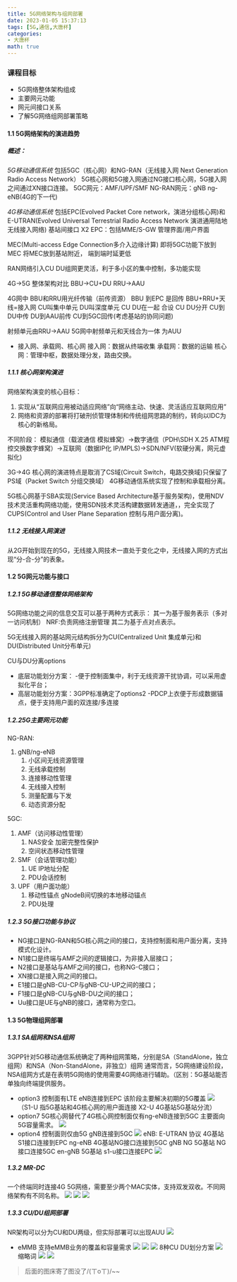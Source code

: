 ```yaml
---
title: 5G网络架构与组网部署
date: 2023-01-05 15:37:13
tags: [5G,通信,大唐杯]
categories:
- 大唐杯
math: true
---
```

### 课程目标
* 5G网络整体架构组成
* 主要网元功能
* 网元间接口关系
* 了解5G网络组网部署策略

#### 1.1 5G网络架构的演进趋势
##### 概述：
*5G移动通信系统* 包括5GC（核心网）和NG-RAN（无线接入网 Next Generation Radio Access Network）
5G核心网和5G接入网通过NG接口核心网，5G接入网之间通过XN接口连接。
5GC网元：AMF/UPF/SMF
NG-RAN网元：gNB  ng-eNB(4G的下一代)

*4G移动通信系统* 包括EPC(Evolved Packet Core network，演进分组核心网)和E-UTRAN(Evolved Universal Terrestrial Radio Access Network 演进通用陆地无线接入网络)
基站间接口 X2
EPC：包括MME/S-GW  管理界面/用户界面

MEC(Multi-access Edge Connection多介入边缘计算) 即将5GC功能下放到MEC  将MEC放到基站附近， 端到端时延更低

RAN网络引入CU DU组网更灵活，利于多小区的集中控制，多功能实现

4G->5G  整体架构对比
BBU->CU+DU
RRU->AAU

4G网中 BBU和RRU用光纤传输（前传资源）  BBU 到EPC  是回传
BBU+RRU+天线=接入网
CU叫集中单元 DU叫深度单元
CU DU在一起 合设
CU DU分开   CU到DU中传  DU到AAU前传  CU到5GC回传(考虑基站的协同问题)

射频单元由RRU->AAU
5G网中射频单元和天线合为一体 为AUU

* 接入网、承载网、核心网
  接入网：数据从终端收集
  承载网：数据的运输
  核心网：管理中枢，数据处理分发，路由交换。
##### 1.1.1 核心网架构演进
网络架构演变的核心目标：
1. 实现从“互联网应用被动适应网络”向“网络主动、快速、灵活适应互联网应用”
2. 网络和资源的部署将打破刑侦管理体制和传统组网思路的制约，转向以IDC为核心的新格局。

不同阶段：
模拟通信（载波通信 模拟蜂窝）->数字通信（PDH\SDH X.25 ATM程控交换数字蜂窝）->互联网（数据IP化 IP/MPLS)->SDN/NFV(软硬分离，网元虚拟化)

3G->4G 核心网的演进特点是取消了CS域(Circuit Switch，电路交换域)只保留了PS域（Packet Switch 分组交换域） 4G移动通信系统实现了控制和承载相分离。

5G核心网基于SBA实现(Service Based Architecture基于服务架构)，使用NDV技术灵活重构网络功能，使用SDN技术灵活构建数据转发通道，，完全实现了CUPS(Control and User Plane Separation 控制与用户面分离)。

##### 1.1.2 无线接入网演进
从2G开始到现在的5G，无线接入网技术一直处于变化之中，无线接入网的方式出现“分-合-分”的表象。

#### 1.2 5G网元功能与接口
##### 1.2.1 5G移动通信整体网络架构
5G网络功能之间的信息交互可以基于两种方式表示：
其一为基于服务表示（多对一访问机制） NRF:负责网络注册管理
其二为基于点对点表示。

5G无线接入网的基站网元结构拆分为CU(Centralized Unit 集成单元)和DU(Distributed Unit分布单元)

CU与DU分离options  
* 底层功能划分方案：
-便于控制面集中，利于无线资源干扰协调，可以采用虚拟化平台；
* 高层功能划分方案：3GPP标准确定了options2
-PDCP上衣便于形成数据锚点，便于支持用户面的双连接/多连接

##### 1.2.25G主要网元功能
NG-RAN:
1. gNB/ng-eNB
   1. 小区间无线资源管理
   2. 无线承载控制
   3. 连接移动性管理
   4. 无线接入控制
   5. 测量配置与下发
   6. 动态资源分配

5GC:
1. AMF（访问移动性管理）
   1. NAS安全  加密完整性保护
   2. 空间状态移动性管理
2. SMF（会话管理功能）
   1. UE IP地址分配
   2. PDU会话控制
3. UPF（用户面功能）
   1. 移动性锚点
    gNodeB间切换的本地移动锚点
   2. PDU处理


##### 1.2.3  5G接口功能与协议
* NG接口是NG-RAN和5G核心网之间的接口，支持控制面和用户面分离，支持模式化设计。
* N1接口是终端与AMF之间的逻辑接口，为非接入层接口；
* N2接口是基站与AMF之间的接口，也称NG-C接口；
* XN接口是接入网之间的接口。
* E1接口是gNB-CU-CP与gNB-CU-UP之间的接口；
* F1接口是gNB-CU与gNB-DU之间的接口；
* Uu接口是UE与gNB的接口，通常称为空口。


#### 1.3 5G物理组网部署
##### 1.3.1 SA组网和NSA组网
3GPP针对5G移动通信系统确定了两种组网策略，分别是SA（StandAlone，独立组网）和NSA（Non-StandAlone，非独立）组网
通常而言，5G网络建设阶段，NSA组网方式是在表明5G网络的使用需要4G网络进行辅助。（区别：5G基站能否单独向终端提供服务。
* option3  控制面有LTE eNB连接到EPC  该阶段主要解决初期的5G覆盖
![](https://gitee.com/zinan2inc/drawing_bed/raw/master/1647268082885-2022-3-1422:28:03.png)
（S1-U 指5G基站和4G核心网的用户面连接
X2-U 4G基站5G基站分流）
* option7  5G核心网替代了4G核心网控制面仅有ng-eNB连接到5GC  主要面向5G容量需求。
![](https://gitee.com/zinan2inc/drawing_bed/raw/master/1647268999454-2022-3-1422:43:20.png)
* option4 控制面则仅由5G gNB连接到5GC
![](https://gitee.com/zinan2inc/drawing_bed/raw/master/1647269419224-2022-3-1422:50:20.png)
eNB:  E-UTRAN 协议 4G基站S1接口连接到EPC
ng-eNB  4G基站NG接口连接到5GC
gNB NG  5G基站 NG接口连接5GC
en-gNB 5G基站 s1-u接口连接EPC
![](https://gitee.com/zinan2inc/drawing_bed/raw/master/1647269704227-2022-3-1422:55:05.png)
##### 1.3.2 MR-DC 
一个终端同时连接4G 5G网络，需要至少两个MAC实体，支持双发双收。不同网络架构有不同名称。
![](https://gitee.com/zinan2inc/drawing_bed/raw/master/1647270006243-2022-3-1423:00:07.png)
![](https://gitee.com/zinan2inc/drawing_bed/raw/master/1647270485539-2022-3-1423:08:06.png)
![](https://gitee.com/zinan2inc/drawing_bed/raw/master/1647270928882-2022-3-1423:15:28.png)
##### 1.3.3 CU/DU组网部署
NR架构可以分为CU和DU两级，但实际部署可以出现AUU
![](https://gitee.com/zinan2inc/drawing_bed/raw/master/1647271123439-2022-3-1423:18:44.png)
* eMMB 支持eMMB业务的覆盖和容量需求
  ![](https://gitee.com/zinan2inc/drawing_bed/raw/master/1647271174432-2022-3-1423:19:35.png)
  ![](https://gitee.com/zinan2inc/drawing_bed/raw/master/1647276677976-2022-3-1500:51:18.png)
  ![](https://gitee.com/zinan2inc/drawing_bed/raw/master/1647276727012-2022-3-1500:52:07.png)
  8种CU DU划分方案
  ![](https://gitee.com/zinan2inc/drawing_bed/raw/master/1647276754826-2022-3-1500:52:35.png)
  缩略词
  ![](https://gitee.com/zinan2inc/drawing_bed/raw/master/1647276834929-2022-3-1500:53:55.png)
  ![](https://gitee.com/zinan2inc/drawing_bed/raw/master/1647276898122-2022-3-1500:54:58.png)
>后面的图床寄了图没了/(ㄒoㄒ)/~~